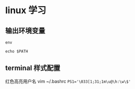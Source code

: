 # linux 学习

## 输出环境变量

`env`

`echo $PATH`

## terminal 样式配置

红色高亮用户名 vim ~/.bashrc
`PS1='\033[1;31;1m\u@\h:\w\$'`